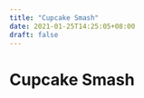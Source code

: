 ```yaml
---
title: "Cupcake Smash"
date: 2021-01-25T14:25:05+08:00
draft: false
---
```


# Cupcake Smash

<!-- TODO: Intro and context here -->